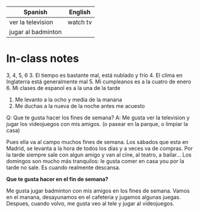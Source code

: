 # 

| Spanish            | English  |
| ------------------ | -------- |
| ver la television  | watch tv |
| jugar al badminton |          |


# In-class notes
3, 4, 5, 6
3. El tiempo es bastante mal, está nublado y frío
4. El clima en Inglaterra está generalmente mal
5. Mi cumpleanos es a la cuatro de enero
6. Mi clases de espanol es a la una de la tarde


1. Me levanto a la ocho y media de la manana
2. Me duchas a la nueva de la noche antes me acuesto


Q: Que te gusta hacer los fines de semana?
A: Me gusta ver la television y jugar los videojuegos con mis amigos.
(o pasear en la parque, o limpiar la casa)


Pues ella va al campo muchos fines de semana. Los sábados que esta en Madrid, se levanta a la hora de todos los días y a veces va de compras. Por la tarde siempre sale con algun amigo y van al cine, al teatro, a bailar... Los domingos son mucho más tranquilos: le gusta comer en casa you por la tarde no sale. Es cuando realmente descansa.

**Que te gusta hacer en el fin de semana?**

Me gusta jugar badminton con mis amigos en los fines de semana. Vamos en el manana, desayunamos en el cafeteria y jugamos algunas juegas. Despues, cuando volvo, me gusta veo al tele y jugar al videojuegos.